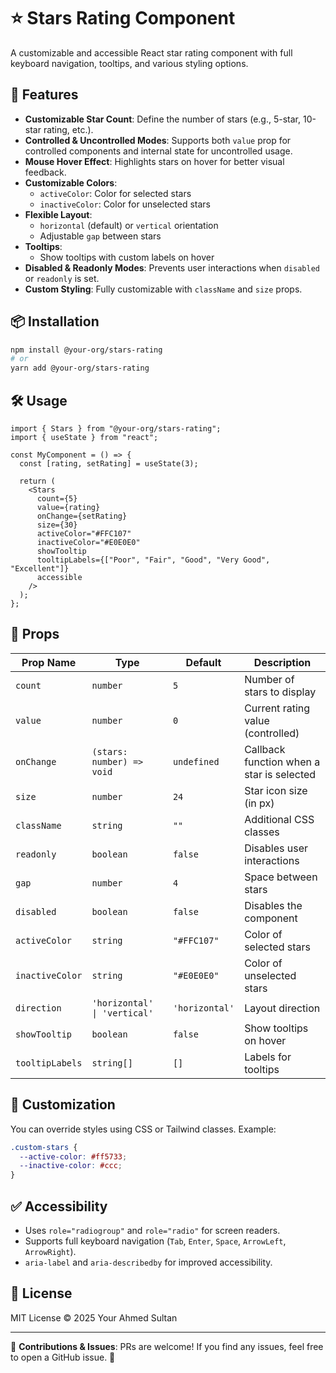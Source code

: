 # ⭐ Stars Rating Component

A customizable and accessible React star rating component with full keyboard navigation, tooltips, and various styling options.

## 🚀 Features

- **Customizable Star Count**: Define the number of stars (e.g., 5-star, 10-star rating, etc.).
- **Controlled & Uncontrolled Modes**: Supports both `value` prop for controlled components and internal state for uncontrolled usage.
- **Mouse Hover Effect**: Highlights stars on hover for better visual feedback.
- **Customizable Colors**:
  - `activeColor`: Color for selected stars
  - `inactiveColor`: Color for unselected stars
- **Flexible Layout**:
  - `horizontal` (default) or `vertical` orientation
  - Adjustable `gap` between stars
- **Tooltips**:
  - Show tooltips with custom labels on hover
- **Disabled & Readonly Modes**: Prevents user interactions when `disabled` or `readonly` is set.
- **Custom Styling**: Fully customizable with `className` and `size` props.

## 📦 Installation

```sh
npm install @your-org/stars-rating
# or
yarn add @your-org/stars-rating
```

## 🛠 Usage

```tsx
import { Stars } from "@your-org/stars-rating";
import { useState } from "react";

const MyComponent = () => {
  const [rating, setRating] = useState(3);

  return (
    <Stars
      count={5}
      value={rating}
      onChange={setRating}
      size={30}
      activeColor="#FFC107"
      inactiveColor="#E0E0E0"
      showTooltip
      tooltipLabels={["Poor", "Fair", "Good", "Very Good", "Excellent"]}
      accessible
    />
  );
};
```

## 📝 Props

| Prop Name        | Type                    | Default      | Description |
|-----------------|------------------------|-------------|-------------|
| `count`         | `number`                | `5`         | Number of stars to display |
| `value`         | `number`                | `0`         | Current rating value (controlled) |
| `onChange`      | `(stars: number) => void` | `undefined` | Callback function when a star is selected |
| `size`          | `number`                | `24`        | Star icon size (in px) |
| `className`     | `string`                | `""`        | Additional CSS classes |
| `readonly`      | `boolean`               | `false`     | Disables user interactions |
| `gap`           | `number`                | `4`         | Space between stars |
| `disabled`      | `boolean`               | `false`     | Disables the component |
| `activeColor`   | `string`                | `"#FFC107"` | Color of selected stars |
| `inactiveColor` | `string`                | `"#E0E0E0"` | Color of unselected stars |
| `direction`     | `'horizontal' \| 'vertical'` | `'horizontal'` | Layout direction |
| `showTooltip`   | `boolean`               | `false`     | Show tooltips on hover |
| `tooltipLabels` | `string[]`              | `[]`        | Labels for tooltips |

## 🎨 Customization

You can override styles using CSS or Tailwind classes. Example:

```css
.custom-stars {
  --active-color: #ff5733;
  --inactive-color: #ccc;
}
```

## ✅ Accessibility

- Uses `role="radiogroup"` and `role="radio"` for screen readers.
- Supports full keyboard navigation (`Tab`, `Enter`, `Space`, `ArrowLeft`, `ArrowRight`).
- `aria-label` and `aria-describedby` for improved accessibility.

## 📌 License

MIT License © 2025 Your Ahmed Sultan

---

🔗 **Contributions & Issues**: PRs are welcome! If you find any issues, feel free to open a GitHub issue. 🚀

